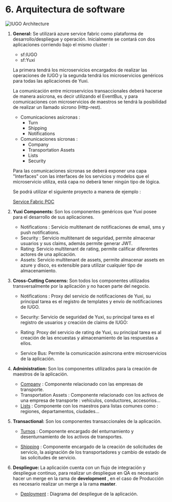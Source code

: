# 6. Arquitectura de software

 ![IUGO Architecture][iugo-architecture]

1. **General:**
    Se utilizará azure service fabric como plataforma de desarrollo/despliegue y operación. Inicialmente se contará con dos aplicaciones corriendo bajo el mismo cluster : 
    
    * sf:IUGO 
    * sf:Yuxi

    La primera tendrá los microservicios encargados de realizar las operaciones de IUGO y la segunda tendrá los microservicios genéricos para todas las aplicaciones de Yuxi.

    La comunicación entre microservicios transaccionales deberá hacerse de manera asícrona, es decir utilizando el EventBus, y para comunicaciones con microservicios de maestros se tendrá la posibilidad de realizar un llamado sícrono (Http-rest).

    * Comunicaciones asícronas : 
        * Turn 
        * Shipping
        * Notifications
    * Comunicaciones sícronas : 
        * Company
        * Transportation Assets
        * Lists
        * Security

    Para las comunicaciones sícronas se deberá exponer una capa "Interfaces" con las interfaces de los servicios y modelos que el microservicio utiliza, está capa no deberá tener ningún tipo de lógica.

    Se podrá utilizar el siguiente proyecto a manera de ejemplo :

    [Service Fabric POC]( https://github.com/p1p3/azure-service-fabric-example)
   
2. **Yuxi Components:**
     Son los componentes genéricos que Yuxi posee para el desarrollo de sus aplicaciones.

     * Notifications : Servicio multitenant de notificaciones de email, sms y push notifications.
     * Security : Servicio multitenant de seguridad, permite almacenar usuarios y sus claims, además permite generar JWT.
     * Rating: Servicio multitenant de rating, permite calificar diferentes actores de una aplicación.
     * Assets: Servicio multitenant de assets, permite almacenar assets en azure y disco, es extensible para utilizar cualquier tipo de almacenamiento.

3. **Cross-Cutting Concerns:**
    Son todos los componentes utilizados transversalmente por la aplicación y no hacen parte del negocio.

    * Notifications : Proxy del servicio de notificaciones de Yuxi, su principal tarea es el registro de templates y envío de notificaciones de IUGO.

    * Security: Servicio de seguridad de Yuxi, su principal tarea es el registro de usuarios y creación de claims de IUGO:

    * Rating: Proxy del servicio de rating de Yuxi, su principal tarea es al creación de las encuestas y almacenamiento de las respuestas a ellos.

    * Service Bus: Permite la comunicación asíncrona entre microservicios de la aplicación.

4. **Administration:**
    Son los componentes utilizados para la creación de maestros de la aplicación.

    * [Company] : Componente relacionado con las empresas de transporte.
    * Transportation Assets : Componente relacionado con los activos de una empresa de transporte  : vehículos, conductores, accesorios...
    * [Lists] : Componente con los maestros para listas comunes como :  regiones, departamentos, ciudades...
    
5. **Transactional:**
    Son los componentes transaccionales de la aplicación.

    * [Turnos] : Componente encargado del enturnamiento y desenturnamiento de los activos de transportes.

    * [Shipping] : Componente encargado de la creación de solicitudes de servicio, la asignación de los transportadores y cambio de estado de las solicitudes de servicio.

5. **Despliegue:**
    La aplicación cuenta con un flujo de integración y despliegue continuo, para realizar un despliegue en QA es necesario hacer un merge en la rama de **development** , en el caso de Producción es necesario realizar un merge a la rama **master**. 

    * [Deployment] : Diagrama del despliegue de la aplicación.

    [iugo-architecture]: ./assets/IUGO-architecture.png "IUGO Architecture"
    

    [Turnos]: ./1.%20Turnos/turns-architecture.md
	[Shipping]: ./2.%20Solicitudes%20de%20Servicio/README.md
	[Lists]: ./3.%20Lists/README.md
	[Company]: ./4.%20Company/README.md
    [Deployment]: ./7.%20Deployment%20Diagrams/README.md
